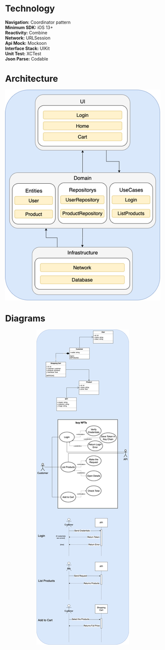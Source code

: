 # Technology
**Navigation:** Coordinator pattern <br/>
**Minimum SDK:** iOS 13+ <br/>
**Reactivity:** Combine <br/>
**Network:** URLSession <br/>
**Api Mock:** Mockoon <br/>
**Interface Stack:** UIKit <br/>
**Unit Test:** XCTest <br/>
**Json Parse:** Codable <br/>

# Architecture
<p align="center">
  <img src="documentation/BuyNFTs-Modules.png"/>
</p>

# Diagrams
<p align="center">
  <img src="documentation/BuyNFTs-Diagrams.png"/>
</p>
